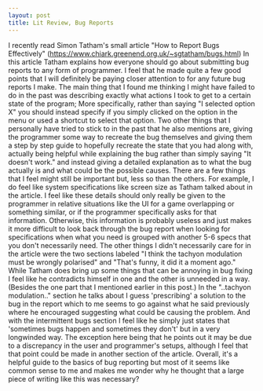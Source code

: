 ```yaml
---
layout: post
title: Lit Review, Bug Reports
---
```


I recently read Simon Tatham's small article "How to Report Bugs Effectively" (https://www.chiark.greenend.org.uk/~sgtatham/bugs.html) In this article Tatham explains how everyone should go about submitting bug reports to any form of programmer. I feel that he made quite a few good points that I will definitely be paying closer attention to for any future bug reports I make. The main thing that I found me thinking I might have failed to do in the past was describing exactly what actions I took to get to a certain state of the program; More specifically, rather than saying "I selected option X" you should instead specify if you simply clicked on the option in the menu or used a shortcut to select that option. Two other things that I personally have tried to stick to in the past that he also mentions are, giving the programmer some way to recreate the bug themselves and giving them a step by step guide to hopefully recreate the state that you had along with, actually being helpful while explaining the bug rather than simply saying "It doesn't work." and instead giving a detailed explanation as to what the bug actually is and what could be the possible causes. There are a few things that I feel might still be important but, less so than the others. For example, I do feel like system specifications like screen size as Tatham talked about in the article. I feel like these details should only really be given to the programmer in relative situations like the UI for a game overlapping or something similar, or if the programmer specifically asks for that information. Otherwise, this information is probably useless and just makes it more difficult to look back through the bug report when looking for specifications when what you need is grouped with another 5-6 specs that you don't necessarily need. The other things I didn't necessarily care for in the article were the two sections labeled "I think the tachyon modulation must be wrongly polarised" and "That's funny, it did it a moment ago." While Tatham does bring up some things that can be annoying in bug fixing I feel like he contradicts himself in one and the other is unneeded in a way. (Besides the one part that I mentioned earlier in this post.) In the "..tachyon modulation.." section he talks about I guess 'prescribing' a solution to the bug in the report which to me seems to go against what he said previously where he encouraged suggesting what could be causing the problem. And with the intermittent bugs section I feel like he simply just states that 'sometimes bugs happen and sometimes they don't' but in a very longwinded way. The exception here being that he points out it may be due to a discrepancy in the user and programmer's setups, although I feel that that point could be made in another section of the article.
Overall, it's a helpful guide to the basics of bug reporting but most of it seems like common sense to me and makes me wonder why he thought that a large piece of writing like this was necessary?